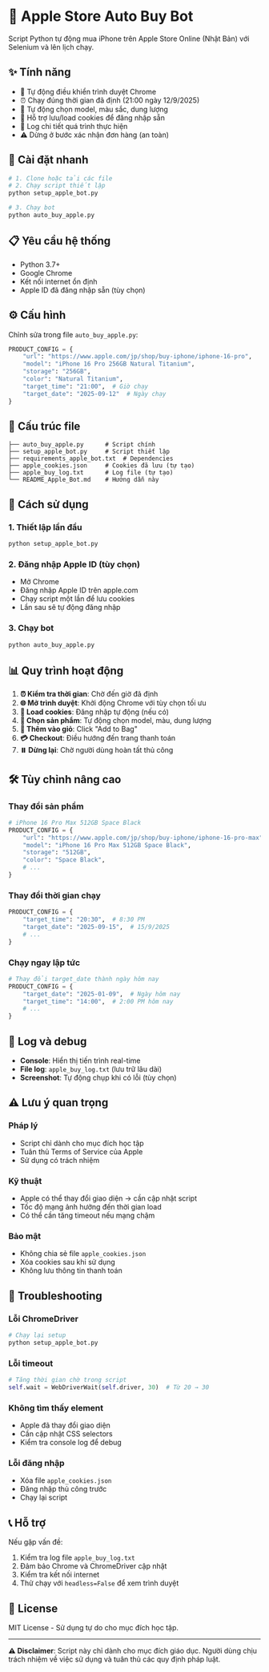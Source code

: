 # 🍎 Apple Store Auto Buy Bot

Script Python tự động mua iPhone trên Apple Store Online (Nhật Bản) với Selenium và lên lịch chạy.

## ✨ Tính năng

- 🤖 Tự động điều khiển trình duyệt Chrome
- ⏰ Chạy đúng thời gian đã định (21:00 ngày 12/9/2025)
- 🛒 Tự động chọn model, màu sắc, dung lượng
- 🍪 Hỗ trợ lưu/load cookies để đăng nhập sẵn
- 📝 Log chi tiết quá trình thực hiện
- ⚠️ Dừng ở bước xác nhận đơn hàng (an toàn)

## 🚀 Cài đặt nhanh

```bash
# 1. Clone hoặc tải các file
# 2. Chạy script thiết lập
python setup_apple_bot.py

# 3. Chạy bot
python auto_buy_apple.py
```

## 📋 Yêu cầu hệ thống

- Python 3.7+
- Google Chrome
- Kết nối internet ổn định
- Apple ID đã đăng nhập sẵn (tùy chọn)

## ⚙️ Cấu hình

Chỉnh sửa trong file `auto_buy_apple.py`:

```python
PRODUCT_CONFIG = {
    "url": "https://www.apple.com/jp/shop/buy-iphone/iphone-16-pro",
    "model": "iPhone 16 Pro 256GB Natural Titanium",
    "storage": "256GB",
    "color": "Natural Titanium",
    "target_time": "21:00",  # Giờ chạy
    "target_date": "2025-09-12"  # Ngày chạy
}
```

## 📁 Cấu trúc file

```
├── auto_buy_apple.py      # Script chính
├── setup_apple_bot.py     # Script thiết lập
├── requirements_apple_bot.txt  # Dependencies
├── apple_cookies.json     # Cookies đã lưu (tự tạo)
├── apple_buy_log.txt      # Log file (tự tạo)
└── README_Apple_Bot.md    # Hướng dẫn này
```

## 🔧 Cách sử dụng

### 1. Thiết lập lần đầu

```bash
python setup_apple_bot.py
```

### 2. Đăng nhập Apple ID (tùy chọn)

- Mở Chrome
- Đăng nhập Apple ID trên apple.com
- Chạy script một lần để lưu cookies
- Lần sau sẽ tự động đăng nhập

### 3. Chạy bot

```bash
python auto_buy_apple.py
```

## 📊 Quy trình hoạt động

1. **⏰ Kiểm tra thời gian**: Chờ đến giờ đã định
2. **🌐 Mở trình duyệt**: Khởi động Chrome với tùy chọn tối ưu
3. **🍪 Load cookies**: Đăng nhập tự động (nếu có)
4. **📱 Chọn sản phẩm**: Tự động chọn model, màu, dung lượng
5. **🛒 Thêm vào giỏ**: Click "Add to Bag"
6. **💳 Checkout**: Điều hướng đến trang thanh toán
7. **⏸️ Dừng lại**: Chờ người dùng hoàn tất thủ công

## 🛠️ Tùy chỉnh nâng cao

### Thay đổi sản phẩm

```python
# iPhone 16 Pro Max 512GB Space Black
PRODUCT_CONFIG = {
    "url": "https://www.apple.com/jp/shop/buy-iphone/iphone-16-pro-max",
    "model": "iPhone 16 Pro Max 512GB Space Black",
    "storage": "512GB",
    "color": "Space Black",
    # ...
}
```

### Thay đổi thời gian chạy

```python
PRODUCT_CONFIG = {
    "target_time": "20:30",  # 8:30 PM
    "target_date": "2025-09-15",  # 15/9/2025
    # ...
}
```

### Chạy ngay lập tức

```python
# Thay đổi target_date thành ngày hôm nay
PRODUCT_CONFIG = {
    "target_date": "2025-01-09",  # Ngày hôm nay
    "target_time": "14:00",  # 2:00 PM hôm nay
    # ...
}
```

## 📝 Log và debug

- **Console**: Hiển thị tiến trình real-time
- **File log**: `apple_buy_log.txt` (lưu trữ lâu dài)
- **Screenshot**: Tự động chụp khi có lỗi (tùy chọn)

## ⚠️ Lưu ý quan trọng

### Pháp lý
- Script chỉ dành cho mục đích học tập
- Tuân thủ Terms of Service của Apple
- Sử dụng có trách nhiệm

### Kỹ thuật
- Apple có thể thay đổi giao diện → cần cập nhật script
- Tốc độ mạng ảnh hưởng đến thời gian load
- Có thể cần tăng timeout nếu mạng chậm

### Bảo mật
- Không chia sẻ file `apple_cookies.json`
- Xóa cookies sau khi sử dụng
- Không lưu thông tin thanh toán

## 🐛 Troubleshooting

### Lỗi ChromeDriver
```bash
# Chạy lại setup
python setup_apple_bot.py
```

### Lỗi timeout
```python
# Tăng thời gian chờ trong script
self.wait = WebDriverWait(self.driver, 30)  # Từ 20 → 30
```

### Không tìm thấy element
- Apple đã thay đổi giao diện
- Cần cập nhật CSS selectors
- Kiểm tra console log để debug

### Lỗi đăng nhập
- Xóa file `apple_cookies.json`
- Đăng nhập thủ công trước
- Chạy lại script

## 📞 Hỗ trợ

Nếu gặp vấn đề:
1. Kiểm tra log file `apple_buy_log.txt`
2. Đảm bảo Chrome và ChromeDriver cập nhật
3. Kiểm tra kết nối internet
4. Thử chạy với `headless=False` để xem trình duyệt

## 📄 License

MIT License - Sử dụng tự do cho mục đích học tập.

---

**⚠️ Disclaimer**: Script này chỉ dành cho mục đích giáo dục. Người dùng chịu trách nhiệm về việc sử dụng và tuân thủ các quy định pháp luật.
